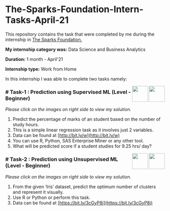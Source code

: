 # The-Sparks-Foundation-Intern-Tasks-April-21

This repository contains the task that were completed by me during the internship in [The Sparks Foundation.](https://www.thesparksfoundationsingapore.org/)

**My internship category was:** Data Science and Business Analytics

**Duration:** 1 month - April'21

**Internship type:** Work from Home

In this internship I was able to complete two tasks namely:

[<img align = right height = 50 width = 50 src = https://cdn.iconscout.com/icon/free/png-64/github-146-569237.png>](https://github.com/dhanno03/The-Sparks-Foundation-Intern-Tasks--April-21/blob/main/Task%20-Prediction%20using%20Supervised%20ML/task-prediction-using-supervised-ml-april-21.ipynb)
[<img align = right height = 50 width = 50 src = https://cdn.iconscout.com/icon/free/png-64/youtube-264-675860.png>](https://www.youtube.com/watch?v=nSrtffb9ic8)

### # Task-1 : Prediction using Supervised ML (Level - Beginner)
_Please click on the images on right side to view my solution._

1. Predict the percentage of marks of an student based on the number of study hours.
1. This is a simple linear regression task as it involves just 2 variables.
1. Data can be found at [http://bit.ly/w](http://bit.ly/w)
1. You can use R, Python, SAS Enterprise Miner or any other tool.
1. What will be predicted score if a student studies for 9.25 hrs/ day?

[<img align = right height = 50 width = 50 src = https://cdn.iconscout.com/icon/free/png-64/github-146-569237.png>](https://github.com/dhanno03/The-Sparks-Foundation-Intern-Tasks--April-21/blob/main/Task%20-%20Prediction%20using%20Unsupervised%20ML/task-prediction-using-unsupervised-ml-april-21.ipynb)
[<img align = right height = 50 width = 50 src = https://cdn.iconscout.com/icon/free/png-64/youtube-264-675860.png>](https://www.youtube.com/watch?v=7oDrwBHpk1Q)

### # Task-2 : Prediction using Unsupervised ML (Level - Beginner)
_Please click on the images on right side to view my solution._

1. From the given ‘Iris’ dataset, predict the optimum number of clusters and represent it visually.
1. Use R or Python or perform this task.
1. Data can be found at [https://bit.ly/3cGyP8j](https://bit.ly/3cGyP8j)
